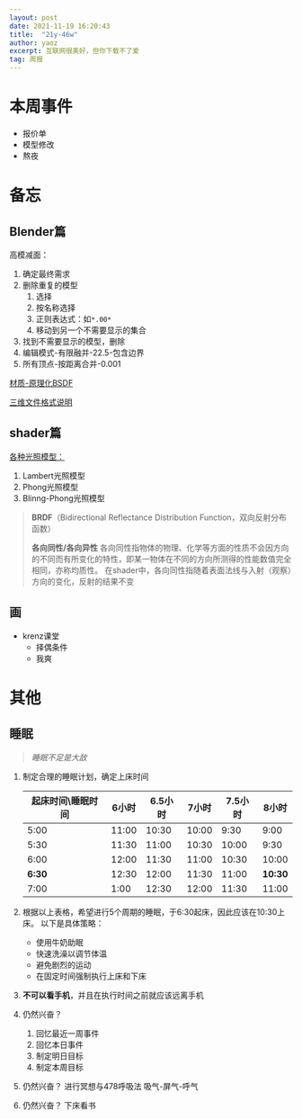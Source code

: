 ```yaml
---
layout: post
date: 2021-11-19 16:20:43
title:  "21y-46w"
author: yaoz
excerpt: 互联网很美好，但你下载不了爱
tag: 周报
---
```


# 本周事件

- 报价单
- 模型修改
- 熬夜

# 备忘

## Blender篇

高模减面：

1.  确定最终需求
2.  删除重复的模型
    1.  选择
    2.  按名称选择
    3.  正则表达式：如`*.00*`
    4.  移动到另一个不需要显示的集合
3.  找到不需要显示的模型，删除
4.  编辑模式-有限融并-22.5-包含边界
5.  所有顶点-按距离合并-0.001

[材质-原理化BSDF](https://docs.blender.org/manual/zh-hans/dev/render/shader_nodes/shader/principled.html)

[三维文件格式说明](https://www.bgteach.com/article/132)

## shader篇

[各种光照模型：](https://www.cnblogs.com/cxrs/category/446348.html)

1.  Lambert光照模型
2.  Phong光照模型
3.  Blinng-Phong光照模型

> **BRDF**（Bidirectional Reflectance Distribution Function，双向反射分布函数）
> 
> **各向同性/各向异性**
> 各向同性指物体的物理、化学等方面的性质不会因方向的不同而有所变化的特性，即某一物体在不同的方向所测得的性能数值完全相同，亦称均质性。
> 在shader中，各向同性指随着表面法线与入射（观察）方向的变化，反射的结果不变

## 画

- krenz课堂
  - 择偶条件
  - 我爽

# 其他

## 睡眠

> *睡眠不足是大敌*

1.  制定合理的睡眠计划，确定上床时间

    |起床时间\\睡眠时间|6小时|6.5小时|7小时|7.5小时|**8小时**|
    |---|---|---|---|---|---|
    |5:00|11:00|10:30|10:00|9:30|9:00|
    |5:30|11:30|11:00|10:30|10:00|9:30|
    |6:00|12:00|11:30|11:00|10:30|10:00|
    |**6:30**|12:30|12:00|11:30|11:00|**10:30**|
    |7:00|1:00|12:30|12:00|11:30|11:00|

2.  根据以上表格，希望进行5个周期的睡眠，于6:30起床，因此应该在10:30上床。
    以下是具体策略：
    - 使用牛奶助眠
    - 快速洗澡以调节体温
    - 避免剧烈的运动
    - 在固定时间强制执行上床和下床
3.  **不可以看手机**，并且在执行时间之前就应该远离手机
4.  仍然兴奋？
    1.  回忆最近一周事件
    2.  回忆本日事件
    3.  制定明日目标
    4.  制定本周目标
5.  仍然兴奋？
    进行冥想与478呼吸法
    吸气-屏气-呼气
6.  仍然兴奋？
    下床看书
